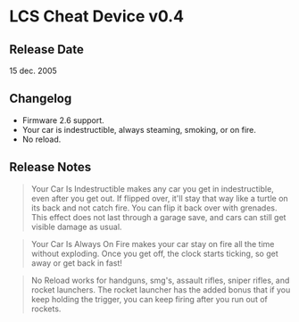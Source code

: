 # LCS Cheat Device v0.4

## Release Date
15 dec. 2005

## Changelog
 - Firmware 2.6 support.
 - Your car is indestructible, always steaming, smoking, or on fire.
 - No reload.
 
## Release Notes
> Your Car Is Indestructible makes any car you get in indestructible, even after you get out. If flipped over, it'll stay that way like a turtle on its back and not catch fire. You can flip it back over with grenades. This effect does not last through a garage save, and cars can still get visible damage as usual.

> Your Car Is Always On Fire makes your car stay on fire all the time without exploding. Once you get off, the clock starts ticking, so get away or get back in fast!

> No Reload works for handguns, smg's, assault rifles, sniper rifles, and rocket launchers. The rocket launcher has the added bonus that if you keep holding the trigger, you can keep firing after you run out of rockets.